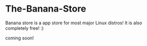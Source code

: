 # The-Banana-Store
Banana store is a app store for most major Linux distros! It is also completely free! :)

coming soon!
